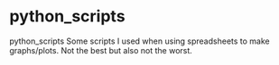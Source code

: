 # python_scripts
python_scripts
Some scripts I used when using spreadsheets to make graphs/plots. Not the best but also not the worst. 
